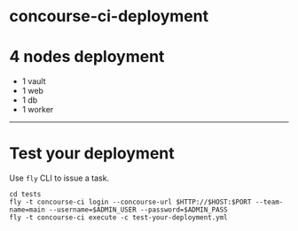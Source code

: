 # concourse-ci-deployment

# 4 nodes deployment

* 1 vault
* 1 web
* 1 db
* 1 worker

---

# Test your deployment

Use `fly` CLI to issue a task.

```
cd tests
fly -t concourse-ci login --concourse-url $HTTP://$HOST:$PORT --team-name=main --username=$ADMIN_USER --password=$ADMIN_PASS
fly -t concourse-ci execute -c test-your-deployment.yml
```
